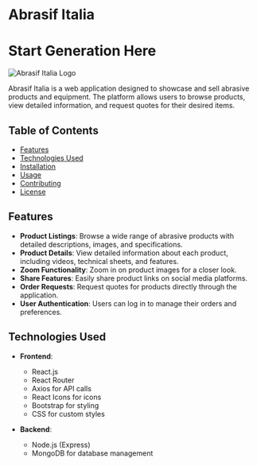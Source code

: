 # Abrasif Italia
# Start Generation Here
![Abrasif Italia Logo](https://abrasifitalia.com/assets/logo-v1.png)

Abrasif Italia is a web application designed to showcase and sell abrasive products and equipment. The platform allows users to browse products, view detailed information, and request quotes for their desired items.

## Table of Contents

- [Features](#features)
- [Technologies Used](#technologies-used)
- [Installation](#installation)
- [Usage](#usage)
- [Contributing](#contributing)
- [License](#license)

## Features

- **Product Listings**: Browse a wide range of abrasive products with detailed descriptions, images, and specifications.
- **Product Details**: View detailed information about each product, including videos, technical sheets, and features.
- **Zoom Functionality**: Zoom in on product images for a closer look.
- **Share Features**: Easily share product links on social media platforms.
- **Order Requests**: Request quotes for products directly through the application.
- **User Authentication**: Users can log in to manage their orders and preferences.

## Technologies Used

- **Frontend**: 
  - React.js
  - React Router
  - Axios for API calls
  - React Icons for icons
  - Bootstrap for styling
  - CSS for custom styles

- **Backend**: 
  - Node.js (Express)
  - MongoDB for database management

